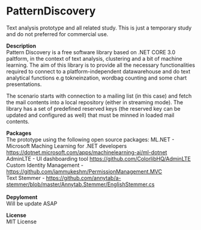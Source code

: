 # PatternDiscovery
Text analysis prototype and all related study. This is just a temporary study and do not preferred for commercial use. 

<B>Description</B><br />
Pattern Discovery is a free software library based on .NET CORE 3.0 paltform, in the context of text analysis, clustering and a bit of machine learning. The aim of this library is to provide all the necessary functionalities required to connect to a platform-independent datawarehouse and do text analytical functions e.g tokneinzation, wordbag counting and some chart presentations.

The scenario starts with connection to a mailing list (in this case) and fetch the mail contents into a local repository (either in streaming mode). The library has a set of predefined reserved keys (the reserved key can be updated and configured as well) that must be minned in loaded mail contents. 

<B>Packages</b> <br />
The prototype using the following open source packages:
ML.NET - Microsoft Maching Learning for .NET developers https://dotnet.microsoft.com/apps/machinelearning-ai/ml-dotnet   <br />
AdminLTE - UI dashboarding tool https://github.com/ColorlibHQ/AdminLTE <br />
Custom Identity Management - https://github.com/iammukeshm/PermissionManagement.MVC <br />
Text Stemmer - https://github.com/annytab/a-stemmer/blob/master/Annytab.Stemmer/EnglishStemmer.cs <br /> <br />
<B>Depyloment</B><br />
Will be update ASAP

<B>License</B><br />
MIT License
